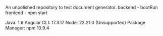 An unpolished repository to test document generator.
backend - bootRun
frontend - npm start

Java: 1.8
Angular CLI: 17.3.17
Node: 22.21.0 (Unsupported)
Package Manager: npm 10.9.4

